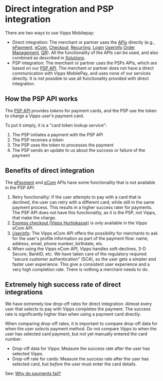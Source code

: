 <!-- START_METADATA
---
title: Direct integration and PSP integration
sidebar_label: Direct integration and PSP integration
description: Direct integration and PSP integration
pagination_next: null
pagination_prev: null
---
END_METADATA -->

# Direct integration and PSP integration

There are two ways to use Vipps Mobilepay:

* Direct integration: The merchant or partner uses the
  [APIs](https://developer.vippsmobilepay.com/docs/APIs)
  directly
  (e.g., [ePayment](https://developer.vippsmobilepay.com/docs/APIs/epayment-api),
  [eCom](https://developer.vippsmobilepay.com/docs/APIs/ecom-api),
  [Checkout](https://developer.vippsmobilepay.com/docs/APIs/checkout-api),
  [Recurring](https://developer.vippsmobilepay.com/docs/APIs/recurring-api),
  [Login](https://developer.vippsmobilepay.com/docs/APIs/login-api)
  [Userinfo](https://developer.vippsmobilepay.com/docs/APIs/userinfo-api)
  [Order Management](https://developer.vippsmobilepay.com/docs/APIs/order-management-api),
  [QR](https://developer.vippsmobilepay.com/docs/APIs/qr-api)).
  All the functionality of the APIs can be used, and also combined as described in
  [Solutions](https://developer.vippsmobilepay.com/docs/vipps-solutions).
* PSP integration: The merchant or partner uses the PSPs APIs, which are
  based on our
  [PSP API](https://developer.vippsmobilepay.com/docs/APIs/psp-api).
  The merchant or partner does not have a direct communication with
  Vipps MobilePay, and uses none of our services directly.
  It is not possible to use all functionality provided with direct integration.

## How the PSP API works

The
[PSP API](https://vippsas.github.io/vipps-developer-docs/docs/APIs/psp-api)
provides _tokens_ for payment cards, and the PSP use the token to charge a
Vipps user's payment card.

To put it simply, it is a "card token lookup service": 
1. The PSP initiates a payment with the PSP API
2. The PSP receives a token
3. The PSP uses the token to processes the payment
4. The PSP sends an update to us about the success or failure of the payment

## Benefits of direct integration

The
[ePayment](https://developer.vippsmobilepay.com/docs/APIs/epayment-api)
and
[eCom](https://developer.vippsmobilepay.com/docs/APIs/ecom-api)
APIs have some functionality that is not available in the PSP API:

1. Retry functionality: If the user attempts to pay with a card that is declined,
   the user can retry with a different card, while still in the same payment process.
   This results in a higher success rater for payments.
   The PSP API does not have this functionality, as it is the PSP, not Vipps,
   that make the charge.
2. [Express checkout (Vipps Hurtigkasse)](https://developer.vippsmobilepay.com/docs/APIs/ecom-api/vipps-ecom-api#express-checkout-payments)
   is only available in the Vipps eCom API.
3. [Userinfo](https://developer.vippsmobilepay.com/docs/APIs/ecom-api/vipps-ecom-api#userinfo):
   The Vipps eCom API offers the possibility for merchants to ask for the user's
   profile information as part of the payment flow: name, address, email, phone number, birthdate, etc.
4. When using the Vipps eCom API, Vipps handles soft-declines, 3-D Secure, BankID, etc.
   We have taken care of the regulatory required "secure customer authentication" (SCA),
   so the user gets a simpler and faster user experience.
   This give a consistent user experience and a very high completion rate.
   There is nothing a merchant needs to do.

## Extremely high success rate of direct integrations

We have extremely low drop-off rates for direct integration:
Almost every user that selects to pay with Vipps completes the payment. The
success rate is significantly higher than when using a payment card directly.

When comparing drop-off rates, it is important to compare drop-off data for when the
user _selects_ payment method. Do not compare Vipps to when the
user has selected card payment, but not yet manually entered the card number:

* Drop-off data for Vipps: Measure the success rate after the user has selected Vipps.
* Drop-off rate for cards: Measure the success rate after the user has selected card,
  but _before_ the user must enter the card details.

See:
[Why do payments fail?](../faqs/common-problems-faq#why-do-payments-fail)
